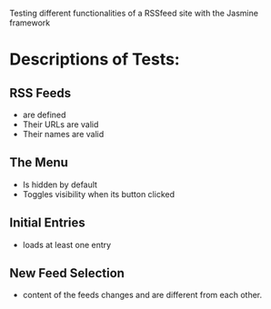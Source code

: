 
Testing different functionalities of a  RSSfeed site with the Jasmine framework

# Descriptions of Tests:

## RSS Feeds
 - are defined
 - Their URLs are valid
 - Their names are valid

## The Menu
 - Is hidden by default
 - Toggles visibility when its button clicked

## Initial Entries
 - loads at least one entry

## New Feed Selection
 - content of the feeds changes and are different from each other.
